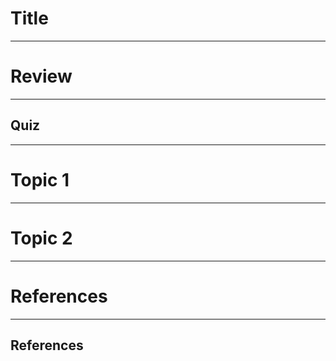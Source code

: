 # Title

---

# Review

---

## Quiz

---

# Topic 1

---

# Topic 2

---


# References

---

## References


<div id = "refs">




</div>